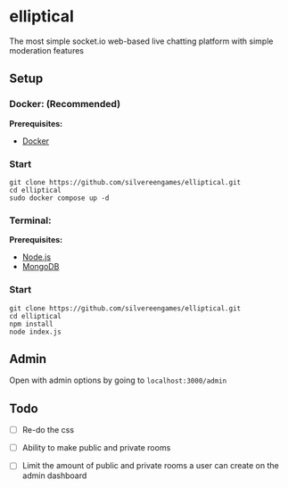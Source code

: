 # elliptical
The most simple socket.io web-based live chatting platform with simple moderation features

## Setup
### Docker: (Recommended)
**Prerequisites:**
- [Docker](https://docs.docker.com/engine/install/)
### Start
```
git clone https://github.com/silvereengames/elliptical.git
cd elliptical
sudo docker compose up -d
```
### Terminal:
**Prerequisites:**
- [Node.js](https://nodejs.org/)
- [MongoDB](https://www.mongodb.com/docs/manual/administration/install-community/)
### Start
```
git clone https://github.com/silvereengames/elliptical.git
cd elliptical
npm install
node index.js
```

## Admin
Open with admin options by going to `localhost:3000/admin`

## Todo
- [ ] Re-do the css

- [ ] Ability to make public and private rooms

- [ ] Limit the amount of public and private rooms a user can create on the admin dashboard

